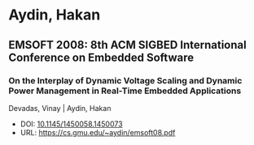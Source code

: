 # Aydin, Hakan

## EMSOFT 2008: 8th ACM SIGBED International Conference on Embedded Software

### On the Interplay of Dynamic Voltage Scaling and Dynamic Power Management in Real-Time Embedded Applications
Devadas, Vinay | Aydin, Hakan
* DOI: [10.1145/1450058.1450073](https://doi.org/10.1145/1450058.1450073)
* URL: <https://cs.gmu.edu/~aydin/emsoft08.pdf>

